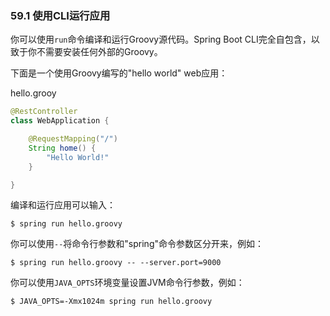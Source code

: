 ### 59.1 使用CLI运行应用

你可以使用`run`命令编译和运行Groovy源代码。Spring Boot CLI完全自包含，以致于你不需要安装任何外部的Groovy。

下面是一个使用Groovy编写的"hello world" web应用：

hello.grooy
```java
@RestController
class WebApplication {

    @RequestMapping("/")
    String home() {
        "Hello World!"
    }

}
```
编译和运行应用可以输入：
```shell
$ spring run hello.groovy
```
你可以使用`--`将命令行参数和"spring"命令参数区分开来，例如：
```shell
$ spring run hello.groovy -- --server.port=9000
```
你可以使用`JAVA_OPTS`环境变量设置JVM命令行参数，例如：
```shell
$ JAVA_OPTS=-Xmx1024m spring run hello.groovy
```

